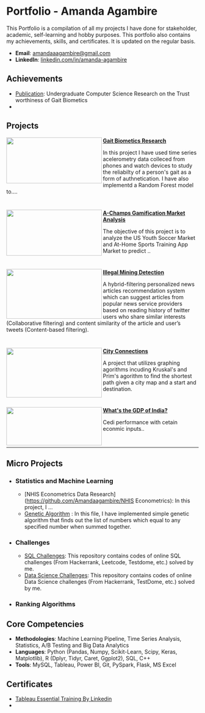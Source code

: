 # Portfolio - Amanda Agambire
This Portfolio is a compilation of all my projects I have done for stakeholder, academic, self-learning and hobby purposes. This portfolio also contains my achievements, skills, and certificates. It is updated on the regular basis.

- **Email**: [amandaaagambire@gmail.com](amandaaagambire@gmail.com)
- **LinkedIn**: [linkedin.com/in/amanda-agambire](www.linkedin.com/in/amanda-agambire)

## Achievements
- [Publication](https://studyinternational.com/news/bucknell-university-pioneering-undergraduate-research-and-interdisciplinary-learning/): Undergraduate Computer Science Research on the Trust worthiness of Gait Biometics
- 

## Projects

<img align="left" width="250" height="120" src="https://github.com/user-attachments/assets/d0a5530b-c04a-46fa-bbab-c1623310578e"> **[Gait Biometics Research](https://github.com/Amandaagambire/gaitguard)**

In this project I have used time series acelerometry data colleced from phones and watch devices  to study the reliabilty of a person's gait as a form of authnetication. I have also implementd a Random Forest model to....


#



<img align="left" width="250" height="120" src="https://github.com/user-attachments/assets/879ecb4d-6b0b-4fcd-afd0-ba0ec96c9bac"> **[A-Champs Gamification Market  Analysis](https://github.com/Amandaagambire/A-Champs-Gamification )**

The objective of this project is to analyze the US Youth Soccer Market and At-Home Sports Training App Market to predict ..

#




<img align="left" width="250" height="130" src="https://github.com/user-attachments/assets/cdb2f834-8c01-4997-b5db-717bc2b6c9a8"> **[Illegal Mining Detection](https://github.com/Amandaagambire/Illegal-Mining-Detection-Galamsey-Watch)**
 
A hybrid-filtering personalized news articles recommendation system which can suggest articles from popular news service providers based on reading history of twitter users who share similar interests (Collaborative filtering) and content similarity of the article and user’s tweets (Content-based filtering).

#

<img align="left" width="250" height="130" src="https://github.com/user-attachments/assets/aa64d604-9f52-4396-b43b-26094c04cb98"> **[City Connections](https://github.com/Amandaagambire/city_connections)**
 
A project that utilizes graphing agorithms incuding Kruskal's and Prim's agorithm to find the shortest path given a city map and a start and destination.

#



<img align="left" width="250" height="100" src="https://github.com/archd3sai/Portfolio/blob/master/Images/gdp.jpg"> **[What's the GDP of India?](https://github.com/)**

Cedi performance with cetain econmic inputs..


#
---




## Micro Projects
- ### Statistics and Machine Learning
    - [NHIS Econometrics Data Research](https://github.com/Amandaagambire/NHIS Econometrics): In this project, I ...
    - [Genetic Algorithm](https://github.com/) : In this file, I have implemented simple genetic algorithm that finds out the list of numbers which equal to any specified number when summed together.
   
 
- ### Challenges
    - [SQL Challenges](https://github.com): This repository contains codes of online SQL challenges (From Hackerrank, Leetcode, Testdome, etc.) solved by me.
    - [Data Science Challenges](https://github.com): This repository contains codes of online Data Science challenges (From Hackerrank, TestDome, etc.) solved by me.
    
- ### Ranking Algorithms

## Core Competencies

- **Methodologies**: Machine Learning Pipeline, Time Series Analysis, Statistics, A/B Testing and Big Data Analytics
- **Languages**: Python (Pandas, Numpy, Scikit-Learn, Scipy, Keras, Matplotlib), R (Dplyr, Tidyr, Caret, Ggplot2), SQL, C++
- **Tools**: MySQL, Tableau, Power BI, Git, PySpark, Flask, MS Excel

## Certificates

- [Tableau Essential Training By Linkedin](https://github.com)
- 
